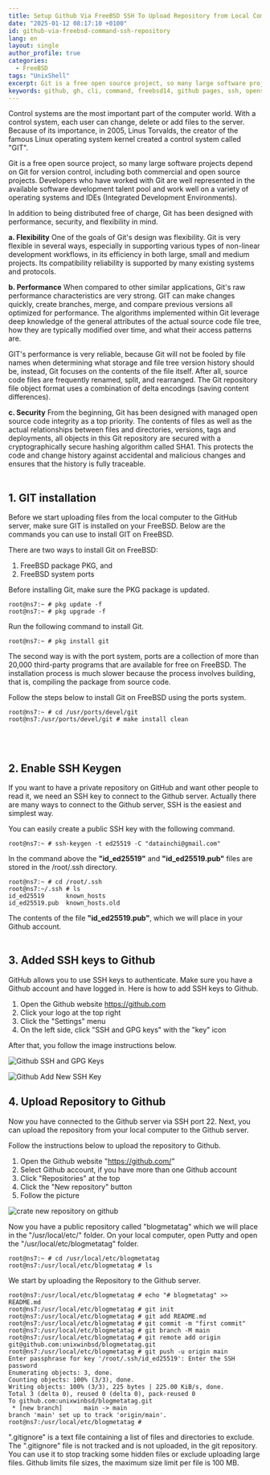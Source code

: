 ```yaml
---
title: Setup Github Via FreeBSD SSH To Upload Repository from Local Computer
date: "2025-01-12 08:17:10 +0100"
id: github-via-freebsd-command-ssh-repository
lang: en
layout: single
author_profile: true
categories:
  - FreeBSD
tags: "UnixShell"
excerpt: Git is a free open source project, so many large software projects depend on Git for version control
keywords: github, gh, cli, command, freebsd14, github pages, ssh, openssh
---
```


Control systems are the most important part of the computer world. With a control system, each user can change, delete or add files to the server. Because of its importance, in 2005, Linus Torvalds, the creator of the famous Linux operating system kernel created a control system called "GIT".

Git is a free open source project, so many large software projects depend on Git for version control, including both commercial and open source projects. Developers who have worked with Git are well represented in the available software development talent pool and work well on a variety of operating systems and IDEs (Integrated Development Environments).

In addition to being distributed free of charge, Git has been designed with performance, security, and flexibility in mind.

**a. Flexibility**
One of the goals of Git's design was flexibility. Git is very flexible in several ways, especially in supporting various types of non-linear development workflows, in its efficiency in both large, small and medium projects. Its compatibility reliability is supported by many existing systems and protocols.

**b. Performance**
When compared to other similar applications, Git's raw performance characteristics are very strong. GIT can make changes quickly, create branches, merge, and compare previous versions all optimized for performance. The algorithms implemented within Git leverage deep knowledge of the general attributes of the actual source code file tree, how they are typically modified over time, and what their access patterns are.

GIT's performance is very reliable, because Git will not be fooled by file names when determining what storage and file tree version history should be, instead, Git focuses on the contents of the file itself. After all, source code files are frequently renamed, split, and rearranged. The Git repository file object format uses a combination of delta encodings (saving content differences).  

**c. Security**
From the beginning, Git has been designed with managed open source code integrity as a top priority. The contents of files as well as the actual relationships between files and directories, versions, tags and deployments, all objects in this Git repository are secured with a cryptographically secure hashing algorithm called SHA1. This protects the code and change history against accidental and malicious changes and ensures that the history is fully traceable.
<br><br/>
## 1. GIT installation
Before we start uploading files from the local computer to the GitHub server, make sure GIT is installed on your FreeBSD. Below are the commands you can use to install GIT on FreeBSD.

There are two ways to install Git on FreeBSD:
1.  FreeBSD package PKG, and
2.  FreeBSD system ports

Before installing Git, make sure the PKG package is updated.

```
root@ns7:~ # pkg update -f
root@ns7:~ # pkg upgrade -f
```

Run the following command to install Git.

```
root@ns7:~ # pkg install git
```

The second way is with the port system, ports are a collection of more than 20,000 third-party programs that are available for free on FreeBSD. The installation process is much slower because the process involves building, that is, compiling the package from source code.

Follow the steps below to install Git on FreeBSD using the ports system.

```
root@ns7:~ # cd /usr/ports/devel/git
root@ns7:/usr/ports/devel/git # make install clean
```
<br><br/>
## 2. Enable SSH Keygen

If you want to have a private repository on GitHub and want other people to read it, we need an SSH key to connect to the Github server. Actually there are many ways to connect to the Github server, SSH is the easiest and simplest way.

You can easily create a public SSH key with the following command.

```
root@ns7:~ # ssh-keygen -t ed25519 -C "datainchi@gmail.com"
```

In the command above the **"id_ed25519"** and **"id_ed25519.pub"** files are stored in the /root/.ssh directory.

```
root@ns7:~ # cd /root/.ssh
root@ns7:~/.ssh # ls
id_ed25519      known_hosts
id_ed25519.pub  known_hosts.old
```

The contents of the file **"id_ed25519.pub"**, which we will place in your Github account.<br><br/>
## 3.  Added SSH keys to Github
GitHub allows you to use SSH keys to authenticate. Make sure you have a Github account and have logged in. Here is how to add SSH keys to Github.

1.  Open the Github website https://github.com
2.  Click your logo at the top right
3.  Click the "Settings" menu
4.  On the left side, click "SSH and GPG keys" with the "key" icon

After that, you follow the image instructions below.

![Github SSH and GPG Keys](https://gitflic.ru/project/iwanse1212/unixwinbsd/blob/raw?file=Github%20SSH%20and%20GPG%20Keys.jpg)

![Github Add New SSH Key](https://gitflic.ru/project/iwanse1212/unixwinbsd/blob/raw?file=Github%20Add%20New%20SSH%20Key.jpg)


## 4. Upload Repository to Github
Now you have connected to the Github server via SSH port 22. Next, you can upload the repository from your local computer to the Github server.

Follow the instructions below to upload the repository to Github.

1.  Open the Github website "https://github.com/"
2.  Select Github account, if you have more than one Github account
3.  Click "Repositories" at the top
4.  Click the "New repository" button
5.  Follow the picture

![crate new repository on github](https://gitflic.ru/project/iwanse1212/unixwinbsd/blob/raw?file=Create%20new%20Repository%20Github.jpg)

Now you have a public repository called "blogmetatag" which we will place in the "/usr/local/etc/" folder. On your local computer, open Putty and open the "/usr/local/etc/blogmetatag" folder.

```
root@ns7:~ # cd /usr/local/etc/blogmetatag
root@ns7:/usr/local/etc/blogmetatag # ls
```

We start by uploading the Repository to the Github server.

```
root@ns7:/usr/local/etc/blogmetatag # echo "# blogmetatag" >> README.md
root@ns7:/usr/local/etc/blogmetatag # git init root@ns7:/usr/local/etc/blogmetatag # git add README.md
root@ns7:/usr/local/etc/blogmetatag # git commit -m "first commit"
root@ns7:/usr/local/etc/blogmetatag # git branch -M main
root@ns7:/usr/local/etc/blogmetatag # git remote add origin git@github.com:unixwinbsd/blogmetatag.git
root@ns7:/usr/local/etc/blogmetatag # git push -u origin main
Enter passphrase for key '/root/.ssh/id_ed25519': Enter the SSH password
Enumerating objects: 3, done.
Counting objects: 100% (3/3), done.
Writing objects: 100% (3/3), 225 bytes | 225.00 KiB/s, done.
Total 3 (delta 0), reused 0 (delta 0), pack-reused 0
To github.com:unixwinbsd/blogmetatag.git
 * [new branch]      main -> main
branch 'main' set up to track 'origin/main'.
root@ns7:/usr/local/etc/blogmetatag #
```

".gitignore" is a text file containing a list of files and directories to exclude. The ".gitignore" file is not tracked and is not uploaded, in the git repository. You can use it to stop tracking some hidden files or exclude uploading large files. Github limits file sizes, the maximum size limit per file is 100 MB.
